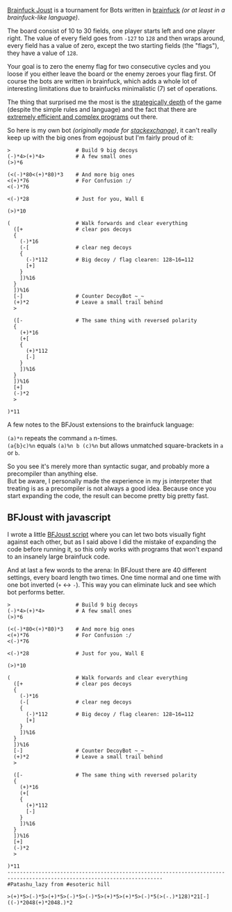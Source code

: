 [Brainfuck Joust](http://esolangs.org/wiki/BF_Joust) is a tournament for Bots written in [brainfuck](http://esolangs.org/wiki/Brainfuck) *(or at least in a brainfuck-like language)*.

The board consist of 10 to 30 fields, one player starts left and one player right. The value of every field goes from `-127` to `128` and then wraps around, every field has a value of zero, except the two starting fields (the "flags"), they have a value of `128`.

Your goal is to zero the enemy flag for two consecutive cycles and you loose if you either leave the board or the enemy zeroes your flag first. Of course the bots are written in brainfuck, which adds a whole lot of interesting limitations due to brainfucks minimalistic (7) set of operations.

The thing that surprised me the most is the [strategically depth](http://esolangs.org/wiki/BF_Joust_strategies) of the game (despite the simple rules and language) and the fact that there are [extremely efficient and complex programs](http://codu.org/eso/bfjoust/in_egobot/) out there.

So here is my own bot *(originally made for [stackexchange](http://codegolf.stackexchange.com/questions/36645/brainfedbotsforbattling-a-brainf-tournament))*, it can't really keep up with the big ones from egojoust but I'm fairly proud of it:

```
>                     # Build 9 big decoys
(-)*4>(+)*4>          # A few small ones
(>)*6

(<(-)*80<(+)*80)*3    # And more big ones 
<(+)*76               # For Confusion :/
<(-)*76

<(-)*28               # Just for you, Wall E

(>)*10

(                     # Walk forwards and clear everything
  ([+                 # clear pos decoys
  {
    (-)*16
    (-[               # clear neg decoys
    {
      (-)*112         # Big decoy / flag clearen: 128~16=112
      [+]
    }
    ])%16
  }
  ])%16
  [-]                 # Counter DecoyBot ~_~
  (+)*2               # Leave a small trail behind
  >  

  ([-                 # The same thing with reversed polarity
  {
    (+)*16
    (+[
    {
      (+)*112
      [-]
    }
    ])%16
  }
  ])%16
  [+]
  (-)*2
  >

)*11
```

A few notes to the BFJoust extensions to the brainfuck language:

`(a)*n` repeats the command `a` n-times.  
`(a{b}c)%n` equals `(a)%n b (c)%n` but allows unmatched square-brackets in `a` or `b`.

So you see it's merely more than syntactic sugar, and probably more a precompiler than anything else.  
But be aware, I personally made the experience in my js interpreter that treating is as a precompiler is not always a good idea. Because once you start expanding the code, the result can become pretty big pretty fast.

BFJoust with javascript
-------------------------------

I wrote a little [BFJoust script](https://maximum-sonata.codio.io/index.html) where you can let two bots visually fight against each other, but as I said above I did the mistake of expanding the code before running it, so this only works with programs that won't expand to an insanely large brainfuck code.

And at last a few words to the arena: In BFJoust there are 40 different settings, every board length two times. One time normal and one time with one bot inverted (`+` <-> `-`). This way you can eliminate luck and see which bot performs better.


```bfjoustrunner
>                     # Build 9 big decoys
(-)*4>(+)*4>          # A few small ones
(>)*6

(<(-)*80<(+)*80)*3    # And more big ones 
<(+)*76               # For Confusion :/
<(-)*76

<(-)*28               # Just for you, Wall E

(>)*10

(                     # Walk forwards and clear everything
  ([+                 # clear pos decoys
  {
    (-)*16
    (-[               # clear neg decoys
    {
      (-)*112         # Big decoy / flag clearen: 128~16=112
      [+]
    }
    ])%16
  }
  ])%16
  [-]                 # Counter DecoyBot ~_~
  (+)*2               # Leave a small trail behind
  >  

  ([-                 # The same thing with reversed polarity
  {
    (+)*16
    (+[
    {
      (+)*112
      [-]
    }
    ])%16
  }
  ])%16
  [+]
  (-)*2
  >

)*11
------------------------------------------------------------------------------------------------------------------------
#Patashu_lazy from #esoteric hill

>(+)*5>(-)*5>(+)*5>(-)*5>(-)*5>(+)*5>(+)*5>(-)*5(>(-.)*128)*21[-]((-)*2048(+)*2048.)*2 
```